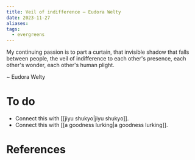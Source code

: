 ```yaml
---
title: Veil of indifference – Eudora Welty
date: 2023-11-27
aliases: 
tags:
  - evergreens
---
```

My continuing passion is to part a curtain, that invisible shadow that falls between people, the veil of indifference to each other's presence, each other's wonder, each other's human plight.

~ Eudora Welty

# To do

- Connect this with [[jiyu shukyo|jiyu shukyo]].
- Connect this with [[a goodness lurking|a goodness lurking]].

# References